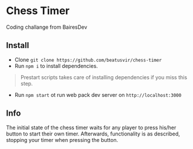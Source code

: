 # Chess Timer
Coding challange from BairesDev

## Install
* Clone `git clone https://github.com/beatusvir/chess-timer`
* Run `npm i` to install dependencies. 
> Prestart scripts takes care of installing dependencies if you miss this step.
* Run `npm start` ot run web pack dev server on `http://localhost:3000`

## Info
The initial state of the chess timer waits for any player to press his/her button to start their own timer. Afterwards, functionality is as described, stopping your timer when pressing the button.
